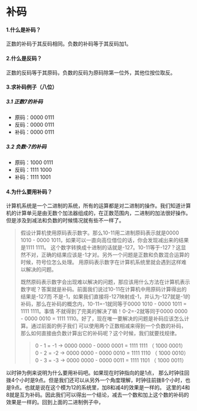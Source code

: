 # **补码**
#### 1.什么是补码？
正数的补码于其反码相同。负数的补码等于其反码加1。

#### 2.什么是反码？
正数的反码等于其原码，负数的反码为原码除第一位外，其他位按位取反。

#### 3.求补码例子（八位）
##### 3.1 正数7的补码
- 原码：0000 0111
- 反码：0000 0111
- 补码：0000 0111
##### 3.2 负数-7的补码
- 原码：1000 0111
- 反码：1111 1000
- 补码：1111 1001

#### 4.为什么要用补码？
计算机系统是一个二进制的系统，所有的运算都是对二进制的操作。我们知道计算机的计算单元是由无数个加法器组成的，在正数范围内，二进制的加法很好操作。但是涉及到减法和负数的时候情况就有些不一样了。
>假设计算机使用原码表示数字。那么10-11用二进制原码表示就是0000 1010 - 0000 1011，如果可以一直向高位借位的话，你会发现减出来的结果是1111 1111。
这个数字转换成十进制的话就是-127。10-11等于-127？这显然不对，正确的结果应该是-1才对。另外一个问题是正数和负数混合运算的时候，符号位怎么处理。
用原码表示数字在计算机系统里就会遇到这样难以解决的问题。
>
>既然原码表示数字会出现难以解决的问题，那应该用什么方法在计算机表示数字呢？答案就是补码。前面我们说过10-11在计算机中用原码计算得出的结果是-127而
不是-1，如果我们直接将-127映射成-1，并认为-127就是-1的补码，那么在补码的概念内，10-11=-1就同等于0000 1010 - 0000 1011 = 1111 1111。事情
不就得到了完美的解决了嘛！0-2=-2就等同于0000 0000 - 0000 0010 = 1111 1110。好了，现在唯一要解决的问题是补码应该怎么计算。通过前面的例子我们
可以使用两个正数相减来得到一个负数的补码，那么如何直接由负数计算出它的补码呢？这个时候，我们就要找规律。
>>0 - 1 = -1   -> 0000 0000 - 0000 0001 = 1111 1111 （ 1000 0001）<br>
>>0 - 2 = -2   -> 0000 0000 - 0000 0010 = 1111 1110 （ 1000 0010）<br>
>>0 - 3 = -3   -> 0000 0000 - 0000 0011 = 1111 1101 （ 1000 0011）<br>
>
>


以时钟为例来说明为什么要用补码吧。如果现在时钟指向的是1点，
那么时钟往回拨4个小时是9点。但是我们还可以从另外一个角度理解，时钟往前拨8个小时，也是9点。也就是说在这个模为12的系统里，加8和减4的效果是一样的。
这里的4和8就是互为补码。因此我们可以得出一个结论，减去一个数和加上这个数的补码的效果是一样的。回到上面的二进制例子中，
